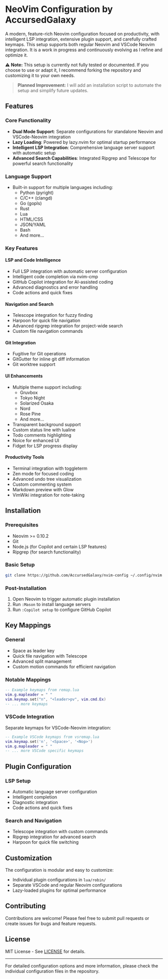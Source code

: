 # NeoVim Configuration by AccursedGalaxy


A modern, feature-rich Neovim configuration focused on productivity, with intelligent LSP integration, extensive plugin support, and carefully crafted keymaps.
This setup supports both regular Neovim and VSCode Neovim integration.
It is a work in progress and continuously evolving as I refine and optimize it.

⚠️ **Note:** This setup is currently not fully tested or documented. If you choose to use or adapt it, I recommend forking the repository and customizing it to your own needs.

> **Planned Improvement:** I will add an installation script to automate the setup and simplify future updates.

## Features

### Core Functionality
- **Dual Mode Support**: Separate configurations for standalone Neovim and VSCode-Neovim integration
- **Lazy Loading**: Powered by lazy.nvim for optimal startup performance
- **Intelligent LSP Integration**: Comprehensive language server support with automatic setup
- **Advanced Search Capabilities**: Integrated Ripgrep and Telescope for powerful search functionality

### Language Support
- Built-in support for multiple languages including:
  - Python (pyright)
  - C/C++ (clangd)
  - Go (gopls)
  - Rust
  - Lua
  - HTML/CSS
  - JSON/YAML
  - Bash
  - And more...

### Key Features

#### LSP and Code Intelligence
- Full LSP integration with automatic server configuration
- Intelligent code completion via nvim-cmp
- GitHub Copilot integration for AI-assisted coding
- Advanced diagnostics and error handling
- Code actions and quick fixes

#### Navigation and Search
- Telescope integration for fuzzy finding
- Harpoon for quick file navigation
- Advanced ripgrep integration for project-wide search
- Custom file navigation commands

#### Git Integration
- Fugitive for Git operations
- GitGutter for inline git diff information
- Git worktree support

#### UI Enhancements
- Multiple theme support including:
  - Gruvbox
  - Tokyo Night
  - Solarized Osaka
  - Nord
  - Rose Pine
  - And more...
- Transparent background support
- Custom status line with lualine
- Todo comments highlighting
- Noice for enhanced UI
- Fidget for LSP progress display

#### Productivity Tools
- Terminal integration with toggleterm
- Zen mode for focused coding
- Advanced undo tree visualization
- Custom commenting system
- Markdown preview with Glow
- VimWiki integration for note-taking

## Installation

### Prerequisites
- Neovim >= 0.10.2
- Git
- Node.js (for Copilot and certain LSP features)
- Ripgrep (for search functionality)

### Basic Setup
```bash
git clone https://github.com/AccursedGalaxy/nvim-config ~/.config/nvim
```

### Post-Installation
1. Open Neovim to trigger automatic plugin installation
2. Run `:Mason` to install language servers
3. Run `:Copilot setup` to configure GitHub Copilot

## Key Mappings

### General
- Space as leader key
- Quick file navigation with Telescope
- Advanced split management
- Custom motion commands for efficient navigation

### Notable Mappings
```lua
-- Example keymaps from remap.lua
vim.g.mapleader = " "
vim.keymap.set("n", "<leader>pv", vim.cmd.Ex)
-- ... more keymaps
```

### VSCode Integration
Separate keymaps for VSCode-Neovim integration:
```lua
-- Example VSCode keymaps from vsremap.lua
vim.keymap.set('n', '<Space>', '<Nop>')
vim.g.mapleader = " "
-- ... more VSCode specific keymaps
```

## Plugin Configuration

### LSP Setup
- Automatic language server configuration
- Intelligent completion
- Diagnostic integration
- Code actions and quick fixes

### Search and Navigation
- Telescope integration with custom commands
- Ripgrep integration for advanced search
- Harpoon for quick file switching

## Customization

The configuration is modular and easy to customize:
- Individual plugin configurations in `lua/robin/`
- Separate VSCode and regular Neovim configurations
- Lazy-loaded plugins for optimal performance

## Contributing

Contributions are welcome! Please feel free to submit pull requests or create issues for bugs and feature requests.

## License

MIT License - See [LICENSE](LICENSE.md) for details.

---

For detailed configuration options and more information, please check the individual configuration files in the repository.
